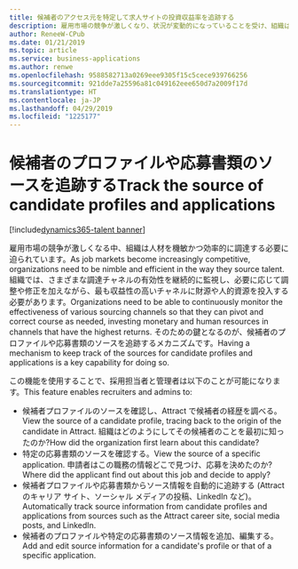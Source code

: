 ```yaml
---
title: 候補者のアクセス元を特定して求人サイトの投資収益率を追跡する
description: 雇用市場の競争が激しくなり、状況が変動的になっていることを受け、組織はソーシング戦略について機敏に対応する必要に迫られています。
author: ReneeW-CPub
ms.date: 01/21/2019
ms.topic: article
ms.service: business-applications
ms.author: renwe
ms.openlocfilehash: 9588582713a0269eee9305f15c5cece939766256
ms.sourcegitcommit: 921dde7a25596a81c049162eee650d7a2009f17d
ms.translationtype: HT
ms.contentlocale: ja-JP
ms.lasthandoff: 04/29/2019
ms.locfileid: "1225177"
---
```

#  <a name="track-the-source-of-candidate-profiles-and-applications"></a><span data-ttu-id="8d8cc-103">候補者のプロファイルや応募書類のソースを追跡する</span><span class="sxs-lookup"><span data-stu-id="8d8cc-103">Track the source of candidate profiles and applications</span></span> 
[!include[dynamics365-talent banner](../../includes/dynamics365-talent.md)]

<span data-ttu-id="8d8cc-104">雇用市場の競争が激しくなる中、組織は人材を機敏かつ効率的に調達する必要に迫られています。</span><span class="sxs-lookup"><span data-stu-id="8d8cc-104">As job markets become increasingly competitive, organizations need to be nimble and efficient in the way they source talent.</span></span> <span data-ttu-id="8d8cc-105">組織では、さまざまな調達チャネルの有効性を継続的に監視し、必要に応じて調整や修正を加えながら、最も収益性の高いチャネルに財源や人的資源を投入する必要があります。</span><span class="sxs-lookup"><span data-stu-id="8d8cc-105">Organizations need to be able to continuously monitor the effectiveness of various sourcing channels so that they can pivot and correct course as needed, investing monetary and human resources in channels that have the highest returns.</span></span> <span data-ttu-id="8d8cc-106">そのための鍵となるのが、候補者のプロファイルや応募書類のソースを追跡するメカニズムです。</span><span class="sxs-lookup"><span data-stu-id="8d8cc-106">Having a mechanism to keep track of the sources for candidate profiles and applications is a key capability for doing so.</span></span>

<span data-ttu-id="8d8cc-107">この機能を使用することで、採用担当者と管理者は以下のことが可能になります。</span><span class="sxs-lookup"><span data-stu-id="8d8cc-107">This feature enables recruiters and admins to:</span></span> 

-   <span data-ttu-id="8d8cc-108">候補者プロファイルのソースを確認し、Attract で候補者の経歴を調べる。</span><span class="sxs-lookup"><span data-stu-id="8d8cc-108">View the source of a candidate profile, tracing back to the origin of the candidate in Attract.</span></span> <span data-ttu-id="8d8cc-109">組織はどのようにしてその候補者のことを最初に知ったのか?</span><span class="sxs-lookup"><span data-stu-id="8d8cc-109">How did the organization first learn about this candidate?</span></span>
-   <span data-ttu-id="8d8cc-110">特定の応募書類のソースを確認する。</span><span class="sxs-lookup"><span data-stu-id="8d8cc-110">View the source of a specific application.</span></span> <span data-ttu-id="8d8cc-111">申請者はこの職務の情報どこで見つけ、応募を決めたのか?</span><span class="sxs-lookup"><span data-stu-id="8d8cc-111">Where did the applicant find out about this job and decide to apply?</span></span>
-   <span data-ttu-id="8d8cc-112">候補者プロファイルや応募書類からソース情報を自動的に追跡する (Attract のキャリア サイト、ソーシャル メディアの投稿、LinkedIn など)。</span><span class="sxs-lookup"><span data-stu-id="8d8cc-112">Automatically track source information from candidate profiles and applications from sources such as the Attract career site, social media posts, and LinkedIn.</span></span> 
-   <span data-ttu-id="8d8cc-113">候補者のプロファイルや特定の応募書類のソース情報を追加、編集する。</span><span class="sxs-lookup"><span data-stu-id="8d8cc-113">Add and edit source information for a candidate's profile or that of a specific application.</span></span>
